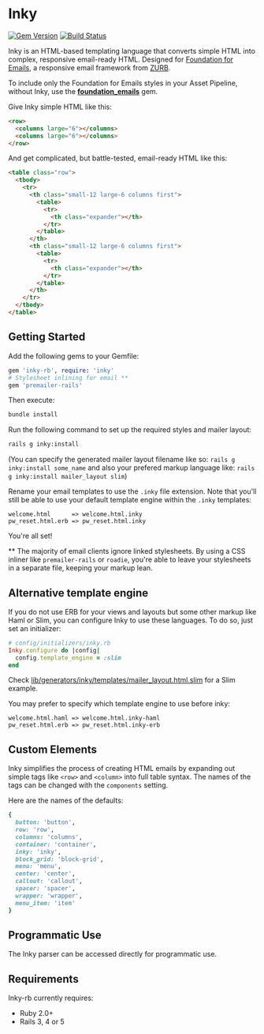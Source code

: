 # Inky

[![Gem Version](https://badge.fury.io/rb/inky-rb.svg)](https://badge.fury.io/rb/inky-rb) [![Build Status](https://travis-ci.org/zurb/inky-rb.svg?branch=master)](https://travis-ci.org/zurb/inky-rb)

Inky is an HTML-based templating language that converts simple HTML into complex, responsive email-ready HTML. Designed for [Foundation for Emails](http://foundation.zurb.com/emails), a responsive email framework from [ZURB](http://zurb.com).

To include only the Foundation for Emails styles in your Asset Pipeline, without Inky, use the [**foundation_emails**](https://github.com/zurb/foundation-emails/#using-the-ruby-gem) gem.

Give Inky simple HTML like this:

```html
<row>
  <columns large="6"></columns>
  <columns large="6"></columns>
</row>
```

And get complicated, but battle-tested, email-ready HTML like this:

```html
<table class="row">
  <tbody>
    <tr>
      <th class="small-12 large-6 columns first">
        <table>
          <tr>
            <th class="expander"></th>
          </tr>
        </table>
      </th>
      <th class="small-12 large-6 columns first">
        <table>
          <tr>
            <th class="expander"></th>
          </tr>
        </table>
      </th>
    </tr>
  </tbody>
</table>
```

## Getting Started

Add the following gems to your Gemfile:

```ruby
gem 'inky-rb', require: 'inky'
# Stylesheet inlining for email **
gem 'premailer-rails'
```

Then execute:

```bash
bundle install
```

Run the following command to set up the required styles and mailer layout:

```bash
rails g inky:install
```

(You can specify the generated mailer layout filename like so: `rails g inky:install some_name` and also your prefered
markup language like: `rails g inky:install mailer_layout slim`)

Rename your email templates to use the `.inky` file extension. Note that you'll still be able to use your default
template engine within the `.inky` templates:

```
welcome.html      => welcome.html.inky
pw_reset.html.erb => pw_reset.html.inky
```


You're all set!

** The majority of email clients ignore linked stylesheets. By using a CSS inliner like `premailer-rails` or `roadie`, you're able to leave your stylesheets in a separate file, keeping your markup lean.

## Alternative template engine

If you do not use ERB for your views and layouts but some other markup like Haml or Slim, you can configure Inky to
use these languages. To do so, just set an initializer:

```ruby
# config/initializers/inky.rb
Inky.configure do |config|
  config.template_engine = :slim
end
```

Check [lib/generators/inky/templates/mailer_layout.html.slim](lib/generators/inky/templates/mailer_layout.html.slim)
for a Slim example.

You may prefer to specify which template engine to use before inky:

```
welcome.html.haml => welcome.html.inky-haml
pw_reset.html.erb => pw_reset.html.inky-erb
```

## Custom Elements

Inky simplifies the process of creating HTML emails by expanding out simple tags like `<row>` and `<column>` into full table syntax. The names of the tags can be changed with the `components` setting.

Here are the names of the defaults:

```ruby
{
  button: 'button',
  row: 'row',
  columns: 'columns',
  container: 'container',
  inky: 'inky',
  block_grid: 'block-grid',
  menu: 'menu',
  center: 'center',
  callout: 'callout',
  spacer: 'spacer',
  wrapper: 'wrapper',
  menu_item: 'item'
}
```

## Programmatic Use

The Inky parser can be accessed directly for programmatic use.

## Requirements

Inky-rb currently requires:

* Ruby 2.0+
* Rails 3, 4 or 5
